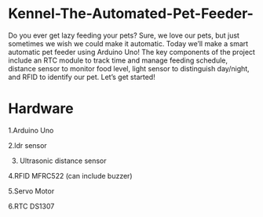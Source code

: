 # Kennel-The-Automated-Pet-Feeder-
Do you ever get lazy feeding your pets? Sure, we love our pets, but just sometimes we wish we could make it automatic. Today we’ll make a smart automatic pet feeder using Arduino Uno! The key components of the project include an RTC module to track time and manage feeding schedule, distance sensor to monitor food level, light sensor to distinguish day/night, and RFID to identify our pet. Let’s get started!

# Hardware
1.Arduino Uno

2.ldr sensor

3. Ultrasonic distance sensor

4.RFID MFRC522 (can include buzzer)

5.Servo Motor

6.RTC DS1307
